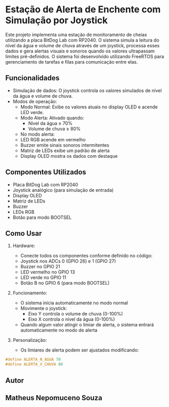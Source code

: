 # Estação de Alerta de Enchente com Simulação por Joystick

Este projeto implementa uma estação de monitoramento de cheias utilizando a placa BitDog Lab com RP2040. O sistema simula a leitura do nível da água e volume de chuva através de um joystick, processa esses dados e gera alertas visuais e sonoros quando os valores ultrapassam limites pré-definidos. O sistema foi desenvolvido utilizando FreeRTOS para gerenciamento de tarefas e filas para comunicação entre elas.

## Funcionalidades
- Simulação de dados: O joystick controla os valores simulados de nível da água e volume de chuva.
- Modos de operação:
  - Modo Normal: Exibe os valores atuais no display OLED e acende LED verde.
  - Modo Alerta: Ativado quando:
    - Nível da água ≥ 70%
    - Volume de chuva ≥ 80%
  - No modo alerta:
  - LED RGB acende em vermelho
  - Buzzer emite sinais sonoros intermitentes
  - Matriz de LEDs exibe um padrão de alerta
  - Display OLED mostra os dados com destaque

 ## Componentes Utilizados
 - Placa BitDog Lab com RP2040
 - Joystick analógico (para simulação de entrada)
 - Display OLED
 - Matriz de LEDs
 - Buzzer
 - LEDs RGB
 - Botão para modo BOOTSEL

## Como Usar
1. Hardware:
    - Conecte todos os componentes conforme definido no código:
    - Joystick nos ADCs 0 (GPIO 26) e 1 (GPIO 27)
    - Buzzer no GPIO 21
    - LED vermelho no GPIO 13
    - LED verde no GPIO 11
    - Botão B no GPIO 6 (para modo BOOTSEL)
  
2. Funcionamento:
    - O sistema inicia automaticamente no modo normal
    - Movimente o joystick:
      - Eixo Y controla o volume de chuva (0-100%)
      - Eixo X controla o nível da água (0-100%)
    - Quando algum valor atingir o limiar de alerta, o sistema entrará automaticamente no modo de alerta

3. Personalização:
    - Os limiares de alerta podem ser ajustados modificando:
```c
#define ALERTA_N_AGUA 70
#define ALERTA_V_CHUVA 80
```

## Autor
## Matheus Nepomuceno Souza
